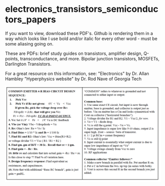 # electronics_transistors_semiconductors_papers
If you want to view, download these PDF's. Github is rendering them in a way which looks like I use bold and/or italic for every other word - must be some aliasing going on.

These are PDFs: brief study guides on transistors, amplifier design, Q-points, transconductance, and more. Bipolar junction transistors, MOSFETs, Darlington Transistors. 

For a great resource on this information, see:
"Electronics" by Dr. Allan Hambley
"Hyperphysics website" by Dr. Rod Nave of Georgia Tech

![alt text](https://github.com/abstractmachines/electronics_transistors_semiconductors_papers/blob/master/analog_electronics_image.png)
